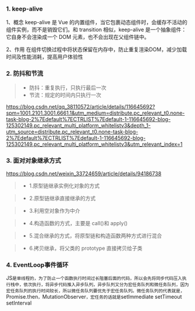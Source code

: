 ### 1. keep-alive

1、概念
keep-alive 是 Vue 的内置组件，当它包裹动态组件时，会缓存不活动的组件实例，而不是销毁它们。和 transition 相似，keep-alive 是一个抽象组件：它自身不会渲染成一个 DOM 元素，也不会出现在父组件链中。

2、作用
在组件切换过程中将状态保留在内存中，防止重复渲染DOM，减少加载时间及性能消耗，提高用户体验性

### 2. 防抖和节流

> - 防抖：重复执行，只执行最后一次
> - 节流：规定的时间内只执行一次

https://blog.csdn.net/qq_38110572/article/details/116645692?spm=1001.2101.3001.6661.1&utm_medium=distribute.pc_relevant_t0.none-task-blog-2%7Edefault%7ECTRLIST%7Edefault-1-116645692-blog-125302149.pc_relevant_multi_platform_whitelistv3&depth_1-utm_source=distribute.pc_relevant_t0.none-task-blog-2%7Edefault%7ECTRLIST%7Edefault-1-116645692-blog-125302149.pc_relevant_multi_platform_whitelistv3&utm_relevant_index=1

### 3. 面对对象继承方式

https://blog.csdn.net/weixin_33724659/article/details/94186738

> - 1.原型链继承实例化对象的方式

> - 2.原型链继承直接继承的方式

> - 3.利用空对象作为中介

> - 4.构造函数的方式，主要是 call()和 apply()

> - 5.混合继承的方式，将原型链和构造函数两种方式进行混合

> - 6.拷贝继承，将父类的 prototype 直接拷贝给子类

### 4. EventLoop事件循环

JS`是单线程的，为了防止一个函数执行时间过长阻塞后面的代码，所以会先将同步代码压入执行栈中，依次执行，将异步代码推入异步队列，异步队列又分为宏任务队列和微任务队列，因为宏任务队列的执行时间较长，所以微任务队列要优先于宏任务队列。微任务队列的代表就是，`Promise.then`，`MutationObserver`，宏任务的话就是`setImmediate setTimeout setInterval